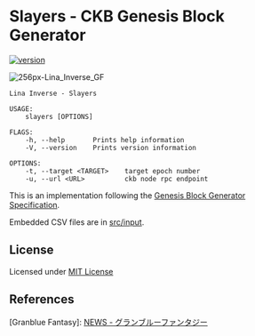 # Slayers - CKB Genesis Block Generator

[![version](https://img.shields.io/github/v/release/nervosnetwork/Slayers)](https://github.com/nervosnetwork/Slayers/releases/latest)

![256px-Lina_Inverse_GF](https://user-images.githubusercontent.com/3198439/67932760-79c9a080-fbff-11e9-8b59-fa44e825d45d.png)


```shell
Lina Inverse - Slayers

USAGE:
    slayers [OPTIONS]

FLAGS:
    -h, --help       Prints help information
    -V, --version    Prints version information

OPTIONS:
    -t, --target <TARGET>    target epoch number
    -u, --url <URL>          ckb node rpc endpoint
```

This is an implementation following the [Genesis Block Generator Specification](spec.md).

Embedded CSV files are in [src/input](src/input).

## License

Licensed under [MIT License]

[MIT License]: LICENSE-MIT

## References
[Granblue Fantasy]: [NEWS - グランブルーファンタジー](https://granbluefantasy.jp/pages/?p=6029)
